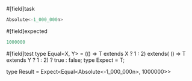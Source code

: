 #[field]task
```ts
Absolute<-1_000_000n>
```

#[field]expected
```ts
1000000
```

#[field]test
type Equal<X, Y> = (<T>() => T extends X ? 1 : 2) extends(
    <T>() => T extends Y ? 1 : 2) ? true : false;
type Expect<T extends true> = T;

type Result = Expect<Equal<Absolute<-1_000_000n>, 1000000>>